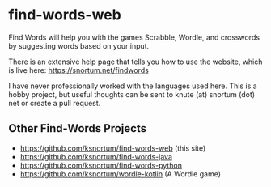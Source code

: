 # find-words-web
Find Words will help you with the games Scrabble, Wordle, and crosswords by suggesting words based on your input.

There is an extensive help page that tells you how to use the website, which is live here: https://snortum.net/findwords

I have never professionally worked with the languages used here.  This is a hobby project, but useful thoughts can be sent to knute (at) snortum (dot) net or create a pull request.

## Other Find-Words Projects
* https://github.com/ksnortum/find-words-web (this site)
* https://github.com/ksnortum/find-words-java
* https://github.com/ksnortum/find-words-python
* https://github.com/ksnortum/wordle-kotlin (A Wordle game)
